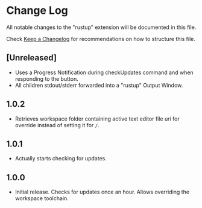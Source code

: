 # Change Log

All notable changes to the "rustup" extension will be documented in this file.

Check [Keep a Changelog](http://keepachangelog.com/) for recommendations on how to structure this file.

## [Unreleased]

- Uses a Progress Notification during checkUpdates command and when responding to the button.
- All children stdout/stderr forwarded into a "rustup" Output Window.

## 1.0.2

- Retrieves workspace folder containing active text editor file uri for override instead of setting it for `/`.

## 1.0.1

- Actually starts checking for updates.

## 1.0.0

- Initial release. Checks for updates once an hour. Allows overriding the workspace toolchain.